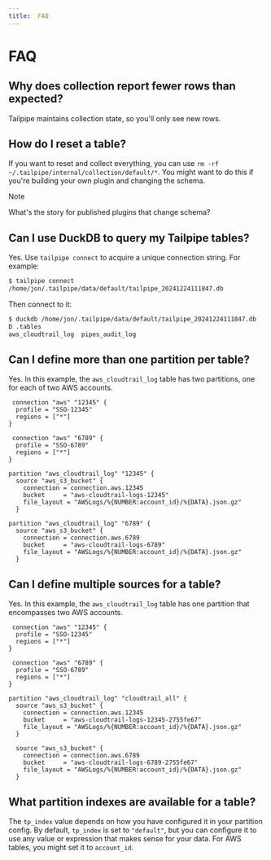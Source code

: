 ```yaml
---
title:  FAQ
---
```


# FAQ

## Why does collection report fewer rows than expected?

Tailpipe maintains collection state, so you'll only see new rows. 

## How do I reset a table?

If you want to reset and collect everything, you can use  `rm -rf ~/.tailpipe/internal/collection/default/*`. You might want to do this if you're building your own plugin and changing the schema.

>[!NOTE]
> What's the story for published plugins that change schema?

## Can I use DuckDB to query my Tailpipe tables?

Yes. Use `tailpipe connect` to acquire a unique connection string. For example:

```bash
$ tailpipe connect
/home/jon/.tailpipe/data/default/tailpipe_20241224111847.db
```

Then connect to it:

```bash
$ duckdb /home/jon/.tailpipe/data/default/tailpipe_20241224111847.db
D .tables
aws_cloudtrail_log  pipes_audit_log
```

## Can I define more than one partition per table?

Yes. In this example, the `aws_cloudtrail_log` table has two partitions, one for each of two AWS accounts.

```hcl
 connection "aws" "12345" {
  profile = "SSO-12345"
  regions = ["*"]
}

 connection "aws" "6789" {
  profile = "SSO-6789"
  regions = ["*"]
}

partition "aws_cloudtrail_log" "12345" {
  source "aws_s3_bucket" {
    connection = connection.aws.12345
    bucket     = "aws-cloudtrail-logs-12345"
    file_layout = "AWSLogs/%{NUMBER:account_id}/%{DATA}.json.gz"
  }

partition "aws_cloudtrail_log" "6789" {
  source "aws_s3_bucket" {
    connection = connection.aws.6789
    bucket     = "aws-cloudtrail-logs-6789"
    file_layout = "AWSLogs/%{NUMBER:account_id}/%{DATA}.json.gz"
  }
```

## Can I define multiple sources for a table?

Yes. In this example, the `aws_cloudtrail_log` table has one partition that encompasses two AWS accounts.

```hcl
 connection "aws" "12345" {
  profile = "SSO-12345"
  regions = ["*"]
}

 connection "aws" "6789" {
  profile = "SSO-6789"
  regions = ["*"]
}

partition "aws_cloudtrail_log" "cloudtrail_all" {
  source "aws_s3_bucket" {
    connection = connection.aws.12345
    bucket     = "aws-cloudtrail-logs-12345-2755fe67"
    file_layout = "AWSLogs/%{NUMBER:account_id}/%{DATA}.json.gz"
  }

  source "aws_s3_bucket" {
    connection = connection.aws.6789
    bucket     = "aws-cloudtrail-logs-6789-2755fe67"
    file_layout = "AWSLogs/%{NUMBER:account_id}/%{DATA}.json.gz"
  }
```

## What partition indexes are available for a table?

The `tp_index` value depends on how you have configured it in your partition config. By default, `tp_index` is set to `"default"`, but you can configure it to use any value or expression that makes sense for your data. For AWS tables, you might set it to `account_id`.
